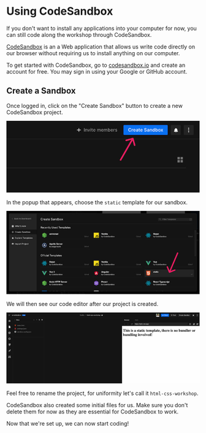 # Using CodeSandbox

If you don't want to install any applications into your computer for now, you can still code along the workshop through CodeSandbox.

[CodeSandbox](https://codesandbox.io/) is an a Web application that allows us write code directly on our browser without requiring us to install anything on our computer.

To get started with CodeSandbox, go to [codesandbox.io](https://codesandbox.io/) and create an account for free. You may sign in using your Google or GitHub account.

## Create a Sandbox

Once logged in, click on the "Create Sandbox" button to create a new CodeSandbox project.

![Create a sandbox](./images/create-sandbox.jpg)

In the popup that appears, choose the `static` template for our sandbox.

![Choose sandbox template](./images/choose-static-template.jpg)

We will then see our code editor after our project is created.

![CodeSandbox editor](./images/codesandbox-editor.jpg)

Feel free to rename the project, for uniformity let's call it `html-css-workshop`.

CodeSandbox also created some initial files for us. Make sure you don't delete them for now as they are essential for CodeSandbox to work.

Now that we're set up, we can now start coding!
